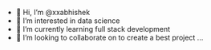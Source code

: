 - 👋 Hi, I’m @xxabhishek
- 👀 I’m interested in data science
- 🌱 I’m currently learning full stack development 
- 💞️ I’m looking to collaborate on to create a best project ...
  

<!---
xxabhishek/xxabhishek is a ✨ special ✨ repository because its `README.md` (this file) appears on your GitHub profile.
You can click the Preview link to take a look at your changes.
--->
